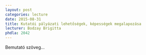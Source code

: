 ```yaml
---
layout: post
categories: lecture
date: 2015-08-31
title: Kutatói pályázati lehetőségek, képességek megalapozása
lecturer: Bodzay Brigitta
phdla: 2042
---
```


Bemutató szöveg...
